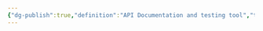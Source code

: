 ```yaml
---
{"dg-publish":true,"definition":"API Documentation and testing tool","tags":["concept/SRE/cloud","tool"],"creation_date":"2024-05-02 17:36","permalink":"/concepts/postman/","dgPassFrontmatter":true}
---
```



